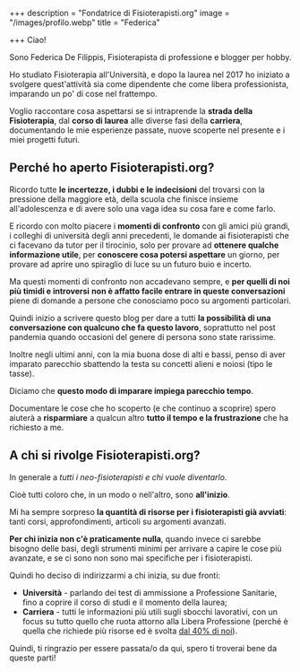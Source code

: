 +++
description = "Fondatrice di Fisioterapisti.org"
image = "/images/profilo.webp"
title = "Federica"

+++
Ciao!

Sono Federica De Filippis, Fisioterapista di professione e blogger per hobby.

Ho studiato Fisioterapia all'Università, e dopo la laurea nel 2017 ho iniziato a svolgere quest'attività sia come dipendente che come libera professionista, imparando un po' di cose nel frattempo.

Voglio raccontare cosa aspettarsi se si intraprende la **strada della Fisioterapia**, dal **corso di laurea** alle diverse fasi della **carriera**, documentando le mie esperienze passate, nuove scoperte nel presente e i miei progetti futuri.

## Perché ho aperto Fisioterapisti.org?

Ricordo tutte **le incertezze, i dubbi e le indecisioni** del trovarsi con la pressione della maggiore età, della scuola che finisce insieme all'adolescenza e di avere solo una vaga idea su cosa fare e come farlo.

E ricordo con molto piacere i **momenti di confronto** con gli amici più grandi, i colleghi di università degli anni precedenti, le domande ai fisioterapisti che ci facevano da tutor per il tirocinio, solo per provare ad **ottenere qualche informazione utile**, per **conoscere cosa potersi aspettare** un giorno, per provare ad aprire uno spiraglio di luce su un futuro buio e incerto.

Ma questi momenti di confronto non accadevano sempre, e **per quelli di noi più timidi e introversi** **non è affatto facile entrare in queste conversazioni** piene di domande a persone che conosciamo poco su argomenti particolari.

Quindi inizio a scrivere questo blog per dare a tutti **la possibilità di una conversazione con qualcuno che fa questo lavoro**, soprattutto nel post pandemia quando occasioni del genere di persona sono state rarissime.

Inoltre negli ultimi anni, con la mia buona dose di alti e bassi, penso di aver imparato parecchio sbattendo la testa su concetti alieni e noiosi (tipo le tasse). 

Diciamo che **questo modo di imparare impiega parecchio tempo**.

Documentare le cose che ho scoperto (e che continuo a scoprire) spero aiuterà a **risparmiare** a qualcun altro **tutto il tempo e la frustrazione** che ha richiesto a me.

## A chi si rivolge Fisioterapisti.org?

In generale a _tutti i neo-fisioterapisti e chi vuole diventarlo_. 

Cioè tutti coloro che, in un modo o nell'altro, sono **all'inizio**.

Mi ha sempre sorpreso **la quantità di risorse per i fisioterapisti già avviati**: tanti corsi, approfondimenti, articoli su argomenti avanzati.

**Per chi inizia non c'è praticamente nulla**, quando invece ci sarebbe bisogno delle basi, degli strumenti minimi per arrivare a capire le cose più avanzate, e se ci sono non sono mai specifiche per i fisioterapisti.

Quindi ho deciso di indirizzarmi a chi inizia, su due fronti:

* **Università** - parlando dei test di ammissione a Professione Sanitarie, fino a coprire il corso di studi e il momento della laurea;
* **Carriera** - tutti le informazioni più utili sugli sbocchi lavorativi, con un focus su tutto quello che ruota attorno alla Libera Professione (perché è quella che richiede più risorse ed è svolta [dal 40% di noi](https://www2.almalaurea.it/cgi-asp/professioni/Scheda.aspx?from=motoreRicerca&codice=3.2.1.2.2 "Dati Almalaurea Fisioterapisti)")).

Quindi, ti ringrazio per essere passata/o da qui, spero ti troverai bene da queste parti!